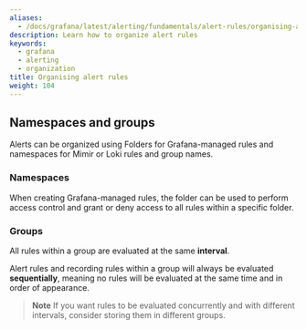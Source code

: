 ```yaml
---
aliases:
  - /docs/grafana/latest/alerting/fundamentals/alert-rules/organising-alerts/
description: Learn how to organize alert rules
keywords:
  - grafana
  - alerting
  - organization
title: Organising alert rules
weight: 104
---
```


## Namespaces and groups

Alerts can be organized using Folders for Grafana-managed rules and namespaces for Mimir or Loki rules and group names.

### Namespaces

When creating Grafana-managed rules, the folder can be used to perform access control and grant or deny access to all rules within a specific folder.

### Groups

All rules within a group are evaluated at the same **interval**.

Alert rules and recording rules within a group will always be evaluated **sequentially**, meaning no rules will be evaluated at the same time and in order of appearance.

> **Note** If you want rules to be evaluated concurrently and with different intervals, consider storing them in different groups.
